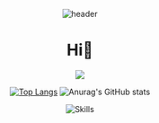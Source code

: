 <div align="center">

![header](https://capsule-render.vercel.app/api?type=waving&color=889C9B&height=300&section=header&text=DwarfAmil&fontSize=80&fontColor=000000&animation=fadeIn)

<h1 align = "center">Hi👋</h1>
<p align = "center">
<a href="https://hits.seeyoufarm.com"><img src="https://hits.seeyoufarm.com/api/count/incr/badge.svg?url=https%3A%2F%2Fgithub.com%2FDwarfAmil&count_bg=%23313131&title_bg=%23000000&icon=github.svg&icon_color=%23E7E7E7&title=DwarfAmil&edge_flat=false"/></a>
</p>
  
[![Top Langs](https://github-readme-stats.vercel.app/api/top-langs/?username=DwarfAmil&langs_count=8&theme=merko)](https://github.com/anuraghazra/github-readme-stats) 
![Anurag's GitHub stats](https://github-readme-stats.vercel.app/api?username=DwarfAmil&show_icons=true&theme=merko)
  
<p align="center">
  <img src="https://skillicons.dev/icons?i=git,github,idea,vscode,powershell,html,css,md,mysql,c,cs,kotlin,py,arduino,unity&theme=dark" alt="Skills"/>
</p>
  
</div>
